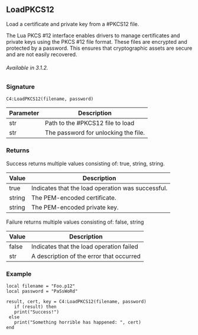 ## LoadPKCS12

Load a certificate and private key from a #PKCS12 file.

The Lua PKCS #12 interface enables drivers to manage certificates and private keys using the PKCS #12 file format. These files are encrypted and protected by a password. This ensures that cryptographic assets are secure and are not easily recovered.

###### Available in 3.1.2.


### Signature

`C4:LoadPKCS12(filename, password) `


| Parameter | Description | 
| --- | --- |
| str | Path to the #PKCS12 file to load |
| str | The password for unlocking the file. |


### Returns

Success returns multiple values consisting of: true, string, string.

| Value | Description | 
| --- | --- |
| true | Indicates that the load operation was successful. |
| string | The PEM-encoded certificate. |
| string | The PEM-encoded private key. |

Failure returns multiple values consisting of: false, string

|Value | Description |
| --- | --- |
| false | Indicates that the load operation failed |
| str | A description of the error that occurred |


### Example

```
local filename = "Foo.p12"
local password = "PaSsWoRd"

result, cert, key = C4:LoadPKCS12(filename, password)
   if (result) then
   print("Success!")
 else
   print("Something horrible has happened: ", cert)
end
```
